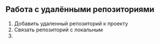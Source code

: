 ## Работа с удалёнными репозиториями
1. Добавить удаленный репозиторий к проекту
3. Связать репозиторий с локальным
4. 
